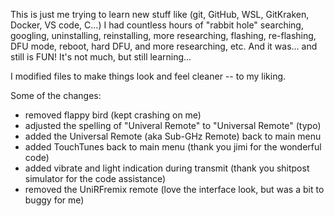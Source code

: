 This is just me trying to learn new stuff like (git, GitHub, WSL, GitKraken, Docker, VS code, C...)
I had countless hours of "rabbit hole" searching, googling, uninstalling, reinstalling, more researching, flashing, re-flashing, DFU mode, reboot, hard DFU, and more researching, etc.  And it was... and still is FUN!  It's not much, but still learning...

I modified files to make things look and feel cleaner -- to my liking.

Some of the changes:
- removed flappy bird (kept crashing on me)
- adjusted the spelling of "Univeral Remote" to "Universal Remote" (typo)
- added the Universal Remote (aka Sub-GHz Remote) back to main menu
- added TouchTunes back to main menu (thank you jimi for the wonderful code)
- added vibrate and light indication during transmit (thank you shitpost simulator for the code assistance)
- removed the UniRFremix remote (love the interface look, but was a bit to buggy for me)
